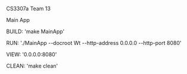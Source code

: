 CS3307a
Team 13

Main App

BUILD:
'make MainApp'

RUN:
'./MainApp --docroot Wt --http-address 0.0.0.0 --http-port 8080'

VIEW:
'0.0.0.0:8080'

CLEAN:
'make clean'
